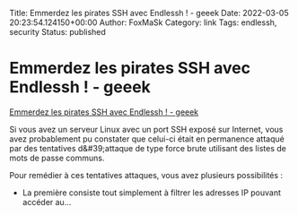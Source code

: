 Title: Emmerdez les pirates SSH avec Endlessh ! - geeek
Date: 2022-03-05 20:23:54.124150+00:00
Author: FoxMaSk 
Category: link
Tags: endlessh, security
Status: published





# Emmerdez les pirates SSH avec Endlessh ! - geeek

[Emmerdez les pirates SSH avec Endlessh ! - geeek](https://www.geeek.org/bruteforce-ssh-endlessh/)



Si vous avez un serveur Linux avec un port SSH exposé sur Internet, vous
avez probablement pu constater que celui-ci était en permanence attaqué
par des tentatives d\&#39;attaque de type force brute utilisant des listes
de mots de passe communs.

Pour remédier à ces tentatives attaques, vous avez plusieurs
possibilités :

-   La première consiste tout simplement à filtrer les adresses IP
    pouvant accéder au...

